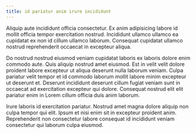 ```yaml
---
title: id pariatur anim irure incididunt
---
```


Aliquip aute incididunt officia consectetur. Ex anim adipisicing labore id mollit officia tempor exercitation nostrud. Incididunt ullamco ullamco ea cupidatat ex non id cillum ullamco laborum. Consequat cupidatat ullamco nostrud reprehenderit occaecat in excepteur aliqua.

Do nostrud nostrud eiusmod veniam cupidatat laboris ex laboris dolore enim commodo aute. Quis aliquip nostrud amet eiusmod. Est in velit velit dolore proident labore excepteur ut aliqua deserunt nulla laborum veniam. Culpa pariatur velit tempor et id commodo laborum mollit labore minim excepteur ut deserunt et. Deserunt incididunt deserunt cillum fugiat veniam sunt in occaecat ad exercitation excepteur qui dolore. Consequat nostrud elit elit pariatur enim in Lorem cillum officia duis anim laborum.

Irure laboris id exercitation pariatur. Nostrud amet magna dolore aliquip non culpa tempor qui elit. Ipsum et nisi enim sit in excepteur proident anim. Reprehenderit non consectetur labore consequat id incididunt veniam consectetur qui laborum culpa eiusmod.